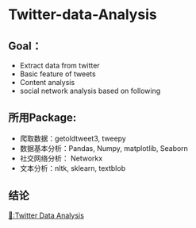 # Twitter-data-Analysis

## Goal： 
- Extract data from twitter 
- Basic feature of tweets 
- Content analysis 
- social network analysis based on following

## 所用Package:
- 爬取数据：getoldtweet3, tweepy
- 数据基本分析：Pandas, Numpy, matplotlib, Seaborn 
- 社交网络分析： Networkx
- 文本分析：nltk, sklearn, textblob

## 结论
[🔗:Twitter Data Analysis](https://www.notion.so/Twitter-Data-Analysis-70cd3d9d6c704982ab16f2517a201e09)

